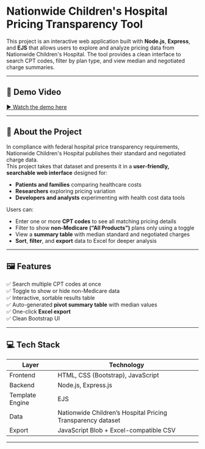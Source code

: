 # Nationwide Children's Hospital Pricing Transparency Tool

This project is an interactive web application built with **Node.js**, **Express**, and **EJS** that allows users to explore and analyze pricing data from Nationwide Children's Hospital. The tool provides a clean interface to search CPT codes, filter by plan type, and view median and negotiated charge summaries.

---

## 🎥 Demo Video
[▶️ Watch the demo here](https://youtu.be/7LofkcbPovo)

---

## 🧠 About the Project

In compliance with federal hospital price transparency requirements, Nationwide Children's Hospital publishes their standard and negotiated charge data.  
This project takes that dataset and presents it in a **user-friendly, searchable web interface** designed for:

- **Patients and families** comparing healthcare costs  
- **Researchers** exploring pricing variation  
- **Developers and analysts** experimenting with health cost data tools  

Users can:
- Enter one or more **CPT codes** to see all matching pricing details  
- Filter to show **non-Medicare (“All Products”)** plans only using a toggle  
- View a **summary table** with median standard and negotiated charges  
- **Sort**, **filter**, and **export** data to Excel for deeper analysis  

---

## 🖼️ Features

✅ Search multiple CPT codes at once  
✅ Toggle to show or hide non-Medicare data  
✅ Interactive, sortable results table  
✅ Auto-generated **pivot summary table** with median values  
✅ One-click **Excel export**  
✅ Clean Bootstrap UI  

---

## 💻 Tech Stack

| Layer | Technology |
|-------|-------------|
| Frontend | HTML, CSS (Bootstrap), JavaScript |
| Backend | Node.js, Express.js |
| Template Engine | EJS |
| Data | Nationwide Children’s Hospital Pricing Transparency dataset |
| Export | JavaScript Blob + Excel-compatible CSV |

---


